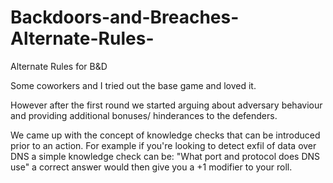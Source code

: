 # Backdoors-and-Breaches-Alternate-Rules-
Alternate Rules for B&amp;D 

Some coworkers and I tried out the base game and loved it. 

However after the first round we started arguing about adversary behaviour and providing additional bonuses/ hinderances to the defenders. 

We came up with the concept of knowledge checks that can be introduced prior to an action. For example if you're looking to detect exfil of data over DNS a simple knowledge check can be: "What port and protocol does DNS use" a correct answer would then give you a +1 modifier to your roll.   

